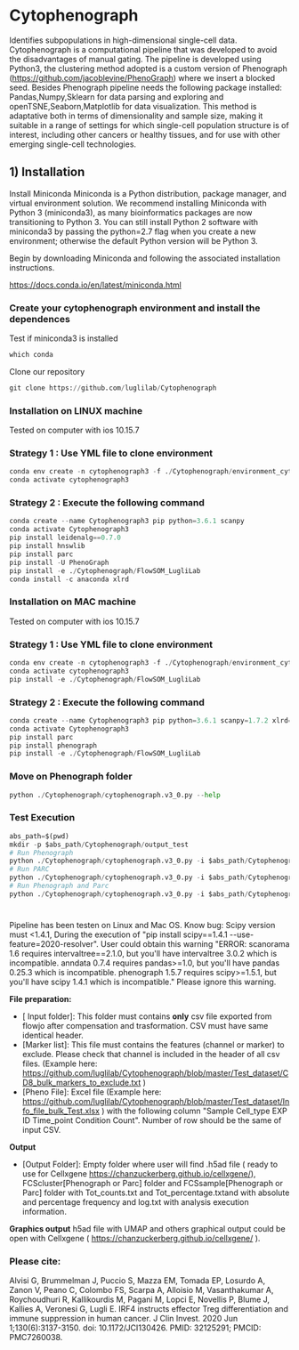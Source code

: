 # Cytophenograph

Identifies subpopulations in high-dimensional single-cell data. Cytophenograph is a computational pipeline that was developed to avoid the disadvantages of manual gating. The pipeline is developed using Python3, the clustering method adopted is a custom version of Phenograph (https://github.com/jacoblevine/PhenoGraph) where we insert a blocked seed. Besides Phenograph pipeline needs the following package installed: Pandas,Numpy,Sklearn for data parsing and exploring and openTSNE,Seaborn,Matplotlib for data visualization. This method is adaptative both in terms of dimensionality and sample size, making it suitable in a range of settings for which single-cell population structure is of interest, including other cancers or healthy tissues, and for use with other emerging single-cell technologies.

## 1) Installation 

Install Miniconda
Miniconda is a Python distribution, package manager, and virtual environment solution. We recommend installing Miniconda with Python 3 (miniconda3), as many bioinformatics packages are now transitioning to Python 3. You can still install Python 2 software with miniconda3 by passing the python=2.7 flag when you create a new environment; otherwise the default Python version will be Python 3.

Begin by downloading Miniconda and following the associated installation instructions.

https://docs.conda.io/en/latest/miniconda.html

### Create your cytophenograph environment and install the dependences

Test if miniconda3 is installed


```python
which conda
```

Clone our repository


```python
git clone https://github.com/luglilab/Cytophenograph
```


### Installation on LINUX machine
Tested on computer with ios 10.15.7 
### Strategy 1 : Use YML file to clone environment 
```python
conda env create -n cytophenograph3 -f ./Cytophenograph/environment_cytophenograph3_linux.yml
conda activate cytophenograph3
```
### Strategy 2 : Execute the following command 
```python
conda create --name Cytophenograph3 pip python=3.6.1 scanpy 
conda activate Cytophenograph3
pip install leidenalg==0.7.0
pip install hnswlib
pip install parc
pip install -U PhenoGraph
pip install -e ./Cytophenograph/FlowSOM_LugliLab
conda install -c anaconda xlrd
```

### Installation on MAC machine
Tested on computer with ios 10.15.7 
### Strategy 1 : Use YML file to clone environment 
```python
conda env create -n cytophenograph3 -f ./Cytophenograph/environment_cytophenograph3_mac.yml
conda activate cytophenograph3
pip install -e ./Cytophenograph/FlowSOM_LugliLab
```
### Strategy 2 : Execute the following command 
```python
conda create --name Cytophenograph3 pip python=3.6.1 scanpy=1.7.2 xlrd=1.2.0  hnswlib leidenalg=0.7.0 scipy=1.4.1  
conda activate Cytophenograph3
pip install parc
pip install phenograph
pip install -e ./Cytophenograph/FlowSOM_LugliLab
```


###  Move on Phenograph folder



```python
python ./Cytophenograph/cytophenograph.v3_0.py --help
```


###  Test Execution 
```python
abs_path=$(pwd)
mkdir -p $abs_path/Cytophenograph/output_test
# Run Phenograph
python ./Cytophenograph/cytophenograph.v3_0.py -i $abs_path/Cytophenograph/Test_dataset2/sample/ -o $abs_path/Cytophenograph/output_test -k 60 -m $abs_path/Cytophenograph/Test_dataset2/markers_to_exclude.txt -n Test -t 10 -p $abs_path/Cytophenograph/Test_dataset2/Info_file_bulk_Test.xlsx -c Phenograph
# Run PARC
python ./Cytophenograph/cytophenograph.v3_0.py -i $abs_path/Cytophenograph/Test_dataset2/sample/ -o $abs_path/Cytophenograph/output_test -k 60 -m $abs_path/Cytophenograph/Test_dataset2/markers_to_exclude.txt -n Test -t 10 -p $abs_path/Cytophenograph/Test_dataset2/Info_file_bulk_Test.xlsx -c Parc
# Run Phenograph and Parc
python ./Cytophenograph/cytophenograph.v3_0.py -i $abs_path/Cytophenograph/Test_dataset2/sample/ -o $abs_path/Cytophenograph/output_test -k 60 -m $abs_path/Cytophenograph/Test_dataset2/markers_to_exclude.txt -n Test -t 10 -p $abs_path/Cytophenograph/Test_dataset2/Info_file_bulk_Test.xlsx -c Flowsom
```
# 

Pipeline has been testen on Linux and Mac OS. 
Know bug:  Scipy  version must <1.4.1, During the execution of "pip install scipy==1.4.1 --use-feature=2020-resolver". User could obtain this warning "ERROR: scanorama 1.6 requires intervaltree==2.1.0, but you'll have intervaltree 3.0.2 which is incompatible.
anndata 0.7.4 requires pandas>=1.0, but you'll have pandas 0.25.3 which is incompatible.
phenograph 1.5.7 requires scipy>=1.5.1, but you'll have scipy 1.4.1 which is incompatible."
Please ignore this warning. 

**File preparation:**

 - [ Input folder]: This folder must contains **only** csv file exported from flowjo after compensation and trasformation. CSV must have same identical header. 
 - [Marker list]: This file must contains the features (channel or marker) to exclude. Please check that channel is included in the header of all csv files. (Example here: https://github.com/luglilab/Cytophenograph/blob/master/Test_dataset/CD8_bulk_markers_to_exclude.txt )
 - [Pheno File]: Excel file (Example here: https://github.com/luglilab/Cytophenograph/blob/master/Test_dataset/Info_file_bulk_Test.xlsx ) with the following column "Sample Cell_type EXP ID Time_point Condition Count". Number of row should be the same of input CSV. 


**Output**
 - [Output Folder]: Empty folder where user will find .h5ad file ( ready to use for Cellxgene https://chanzuckerberg.github.io/cellxgene/), FCScluster[Phenograph or Parc] folder and FCSsample[Phenograph or Parc] folder with Tot_counts.txt and Tot_percentage.txtand with absolute and percentage frequency and log.txt with analysis execution information. 
 
 **Graphics output**
 h5ad file with UMAP and others graphical output could be open with Cellxgene ( https://chanzuckerberg.github.io/cellxgene/ ). 

### Please cite:
Alvisi G, Brummelman J, Puccio S, Mazza EM, Tomada EP, Losurdo A, Zanon V, Peano C, Colombo FS, Scarpa A, Alloisio M, Vasanthakumar A, Roychoudhuri R, Kallikourdis M, Pagani M, Lopci E, Novellis P, Blume J, Kallies A, Veronesi G, Lugli E. IRF4 instructs effector Treg differentiation and immune suppression in human cancer. J Clin Invest. 2020 Jun 1;130(6):3137-3150. doi: 10.1172/JCI130426. PMID: 32125291; PMCID: PMC7260038.
